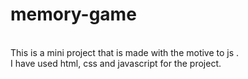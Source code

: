 # memory-game
<br>
This is a mini project that is made with the motive to js .
<br>
I have used html, css and  javascript for the project.
